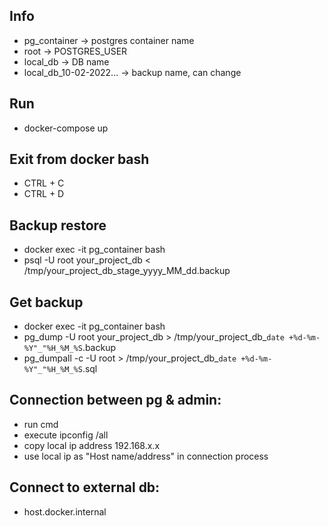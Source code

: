 ## Info
  - pg_container -> postgres container name
  - root -> POSTGRES_USER
  - local_db -> DB name
  - local_db_10-02-2022... -> backup name, can change

## Run
  - docker-compose up

## Exit from docker bash
  - CTRL + C
  - CTRL + D

## Backup restore
  - docker exec -it pg_container bash
  - psql -U root your_project_db < /tmp/your_project_db_stage_yyyy_MM_dd.backup

## Get backup
  - docker exec -it pg_container bash
  - pg_dump -U root your_project_db > /tmp/your_project_db_`date +%d-%m-%Y"_"%H_%M_%S`.backup
  - pg_dumpall -c -U root > /tmp/your_project_db_`date +%d-%m-%Y"_"%H_%M_%S`.sql

## Connection between pg & admin:
  - run cmd
  - execute ipconfig /all
  - copy local ip address 192.168.x.x
  - use local ip as "Host name/address" in connection process

## Connect to external db:
  - host.docker.internal